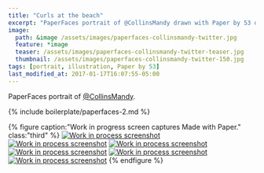 ```yaml
---
title: "Curls at the beach"
excerpt: "PaperFaces portrait of @CollinsMandy drawn with Paper by 53 on an iPad."
image: 
  path: &image /assets/images/paperfaces-collinsmandy-twitter.jpg 
  feature: *image
  teaser: /assets/images/paperfaces-collinsmandy-twitter-teaser.jpg
  thumbnail: /assets/images/paperfaces-collinsmandy-twitter-150.jpg
tags: [portrait, illustration, Paper by 53]
last_modified_at: 2017-01-17T16:07:55-05:00
---
```


PaperFaces portrait of [@CollinsMandy](https://twitter.com/CollinsMandy).

{% include boilerplate/paperfaces-2.md %}

{% figure caption:"Work in progress screen captures Made with Paper." class:"third" %}
[![Work in process screenshot](/assets/images/paperfaces-collinsmandy-process-1-600.jpg)](/assets/images/paperfaces-collinsmandy-process-1-lg.jpg)
[![Work in process screenshot](/assets/images/paperfaces-collinsmandy-process-2-600.jpg)](/assets/images/paperfaces-collinsmandy-process-2-lg.jpg)
[![Work in process screenshot](/assets/images/paperfaces-collinsmandy-process-3-600.jpg)](/assets/images/paperfaces-collinsmandy-process-3-lg.jpg)
[![Work in process screenshot](/assets/images/paperfaces-collinsmandy-process-4-600.jpg)](/assets/images/paperfaces-collinsmandy-process-4-lg.jpg)
[![Work in process screenshot](/assets/images/paperfaces-collinsmandy-process-5-600.jpg)](/assets/images/paperfaces-collinsmandy-process-5-lg.jpg)
[![Work in process screenshot](/assets/images/paperfaces-collinsmandy-process-6-600.jpg)](/assets/images/paperfaces-collinsmandy-process-6-lg.jpg)
{% endfigure %}
